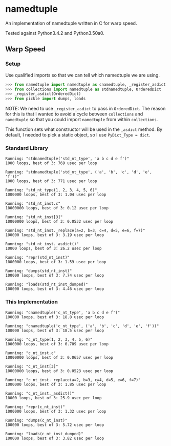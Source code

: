 # namedtuple #


An implementation of namedtuple written in C for warp speed.

Tested against Python3.4.2 and Python3.50a0.


## Warp Speed ##

### Setup ###


Use qualified imports so that we can tell which namedtuple we are using.

```python
>>> from namedtuple import namedtuple as cnamedtuple, _register_asdict
>>> from collections import namedtuple as stdnamedtuple, OrderedDict
>>> _register_asdict(OrderedDict)
>>> from pickle import dumps, loads
```

NOTE: We need to use `_register_asdict` to pass in `OrderedDict`. The reason for
this is that I wanted to avoid a cycle between `collections` and `namedtuple` so
that you could import `namedtuple` from within `collections`.

This function sets what constructor will be used in the `_asdict` method. By
default, I needed to pick a static object, so I use `PyDict_Type = dict`.


### Standard Library ###

```
Running: "stdnamedtuple('std_nt_type', 'a b c d e f')"
1000 loops, best of 3: 769 usec per loop

Running: "stdnamedtuple('std_nt_type', ('a', 'b', 'c', 'd', 'e', 'f'))"
1000 loops, best of 3: 771 usec per loop

Running: "std_nt_type(1, 2, 3, 4, 5, 6)"
1000000 loops, best of 3: 1.04 usec per loop

Running: "std_nt_inst.c"
10000000 loops, best of 3: 0.12 usec per loop

Running: "std_nt_inst[3]"
10000000 loops, best of 3: 0.0532 usec per loop

Running: "std_nt_inst._replace(a=2, b=3, c=4, d=5, e=6, f=7)"
100000 loops, best of 3: 3.19 usec per loop

Running: "std_nt_inst._asdict()"
10000 loops, best of 3: 26.2 usec per loop

Running: "repr(std_nt_inst)"
1000000 loops, best of 3: 1.59 usec per loop

Running: "dumps(std_nt_inst)"
100000 loops, best of 3: 7.74 usec per loop

Running: "loads(std_nt_inst_dumped)"
100000 loops, best of 3: 4.46 usec per loop
```

### This Implementation ###

```
Running: "cnamedtuple('c_nt_type', 'a b c d e f')"
100000 loops, best of 3: 18.8 usec per loop

Running: "cnamedtuple('c_nt_type', ('a', 'b', 'c', 'd', 'e', 'f'))"
100000 loops, best of 3: 18.5 usec per loop

Running: "c_nt_type(1, 2, 3, 4, 5, 6)"
1000000 loops, best of 3: 0.709 usec per loop

Running: "c_nt_inst.c"
10000000 loops, best of 3: 0.0657 usec per loop

Running: "c_nt_inst[3]"
10000000 loops, best of 3: 0.0523 usec per loop

Running: "c_nt_inst._replace(a=2, b=3, c=4, d=5, e=6, f=7)"
1000000 loops, best of 3: 1.85 usec per loop

Running: "c_nt_inst._asdict()"
10000 loops, best of 3: 25.9 usec per loop

Running: "repr(c_nt_inst)"
1000000 loops, best of 3: 1.32 usec per loop

Running: "dumps(c_nt_inst)"
100000 loops, best of 3: 5.72 usec per loop

Running: "loads(c_nt_inst_dumped)"
100000 loops, best of 3: 3.82 usec per loop
```
